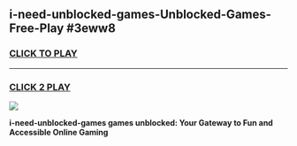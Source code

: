 
## i-need-unblocked-games-Unblocked-Games-Free-Play #3eww8
<h3>
<a href="https://us.freeplayer.one?title=i-need-unblocked-games&ref=9M">CLICK TO PLAY</a></h3>
<hr>

<h3>
<a href="https://us.freeplayer.one?title=i-need-unblocked-games&ref=9M">CLICK 2 PLAY</a>
  
</h3>

<a href="https://us.freeplayer.one?title=i-need-unblocked-games&ref=9M"><img src="https://clearcache.store/games.png"></a>


**i-need-unblocked-games games unblocked: Your Gateway to Fun and Accessible Online Gaming**
